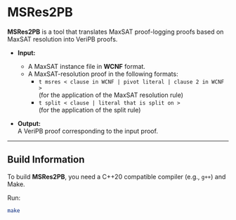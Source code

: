 # MSRes2PB

**MSRes2PB** is a tool that translates MaxSAT proof-logging proofs based on MaxSAT resolution into VeriPB proofs. 

- **Input:**
  - A MaxSAT instance file in **WCNF** format.
  - A MaxSAT-resolution proof in the following formats:
    - `t msres < clause in WCNF | pivot literal | clause 2 in WCNF >`  
      (for the application of the MaxSAT resolution rule)
    - `t split < clause | literal that is split on >`  
      (for the application of the split rule)

- **Output:**  
  A VeriPB proof corresponding to the input proof.

---

## Build Information

To build **MSRes2PB**, you need a C++20 compatible compiler (e.g., `g++`) and Make.

Run:
```bash
make